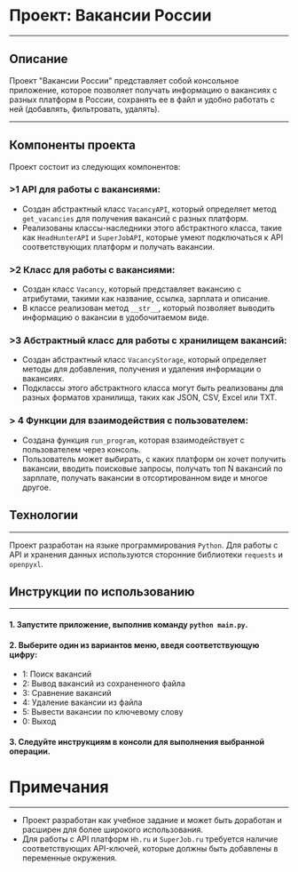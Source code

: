 # Проект: Вакансии России
___
## Описание
 Проект "Вакансии России" представляет собой консольное приложение, которое позволяет получать информацию о вакансиях с разных платформ в России, сохранять ее в файл и удобно работать с ней (добавлять, фильтровать, удалять).
____
## Компоненты проекта
Проект состоит из следующих компонентов:
 
### >1 API для работы с вакансиями:

+ Создан абстрактный класс `VacancyAPI`, который определяет метод `get_vacancies` для получения вакансий с разных платформ.
+ Реализованы классы-наследники этого абстрактного класса, такие как `HeadHunterAPI` и `SuperJobAPI`, которые умеют подключаться к API соответствующих платформ и получать вакансии.
### >2 Класс для работы с вакансиями:

+ Создан класс `Vacancy`, который представляет вакансию с атрибутами, такими как название, ссылка, зарплата и описание.
+ В классе реализован метод `__str__`, который позволяет выводить информацию о вакансии в удобочитаемом виде.
### >3 Абстрактный класс для работы с хранилищем вакансий:

+ Создан абстрактный класс `VacancyStorage`, который определяет методы для добавления, получения и удаления информации о вакансиях.
+ Подклассы этого абстрактного класса могут быть реализованы для разных форматов хранилища, таких как JSON, CSV, Excel или TXT.
### > 4 Функции для взаимодействия с пользователем:

+ Создана функция `run_program`, которая взаимодействует с пользователем через консоль.
+ Пользователь может выбирать, с каких платформ он хочет получить вакансии, вводить поисковые запросы, получать топ N вакансий по зарплате, получать вакансии в отсортированном виде и многое другое.
## Технологии
___
Проект разработан на языке программирования `Python`. Для работы с API и хранения данных используются сторонние библиотеки `requests` и `openpyxl`.

## Инструкции по использованию
___
#### 1. Запустите приложение, выполнив команду `python main.py`.

#### 2. Выберите один из вариантов меню, введя соответствующую цифру:
   + 1: Поиск вакансий
   + 2: Вывод вакансий из сохраненного файла
   + 3: Сравнение вакансий
   + 4: Удаление вакансии из файла
   + 5: Вывести вакансии по ключевому слову
   + 0: Выход
#### 3. Следуйте инструкциям в консоли для выполнения выбранной операции.

# Примечания
___
+ Проект разработан как учебное задание и может быть доработан и расширен для более широкого использования.
+ Для работы с API платформ `Hh.ru` и `SuperJob.ru` требуется наличие соответствующих API-ключей, которые должны быть добавлены в переменные окружения.